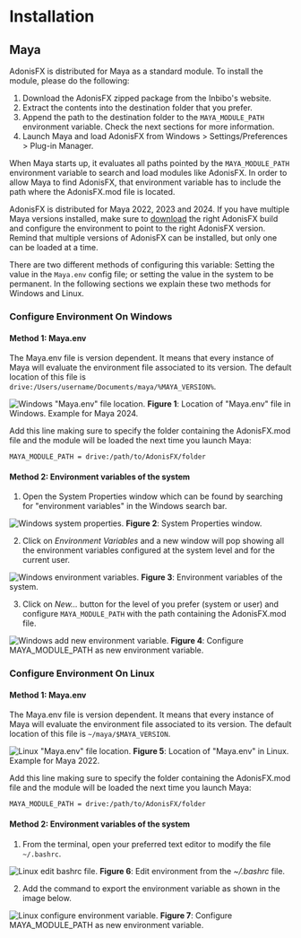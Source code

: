 # Installation

## Maya

AdonisFX is distributed for Maya as a standard module. To install the module, please do the following:

1. Download the AdonisFX zipped package from the Inbibo's website.
2. Extract the contents into the destination folder that you prefer.
3. Append the path to the destination folder to the `MAYA_MODULE_PATH` environment variable. Check the next sections for more information.
4. Launch Maya and load AdonisFX from Windows > Settings/Preferences > Plug-in Manager.

When Maya starts up, it evaluates all paths pointed by the `MAYA_MODULE_PATH` environment variable to search and load modules like AdonisFX. In order to allow Maya to find AdonisFX, that environment variable has to include the path where the AdonisFX.mod file is located. 

AdonisFX is distributed for Maya 2022, 2023 and 2024. If you have multiple Maya versions installed, make sure to [download](https://inbibo.co.uk/adonisfx/downloads) the right AdonisFX build and configure the environment to point to the right AdonisFX version. Remind that multiple versions of AdonisFX can be installed, but only one can be loaded at a time.

There are two different methods of configuring this variable: Setting the value in the `Maya.env` config file; or setting the value in the system to be permanent. In the following sections we explain these two methods for Windows and Linux.

### Configure Environment On Windows

#### Method 1: Maya.env

The Maya.env file is version dependent. It means that every instance of Maya will evaluate the environment file associated to its version. The default location of this file is `drive:/Users/username/Documents/maya/%MAYA_VERSION%`.

![Windows "Maya.env" file location.](/images/windows_maya_env_file_location.png)
<b>Figure 1</b>: Location of "Maya.env" file in Windows. Example for Maya 2024.

Add this line making sure to specify the folder containing the AdonisFX.mod file and the module will be loaded the next time you launch Maya:

`MAYA_MODULE_PATH = drive:/path/to/AdonisFX/folder`

#### Method 2: Environment variables of the system

1. Open the System Properties window which can be found by searching for "environment variables" in the Windows search bar.

![Windows system properties.](/images/windows_system_properties.png)
<b>Figure 2</b>: System Properties window.

2. Click on *Environment Variables* and a new window will pop showing all the environment variables configured at the system level and for the current user.

![Windows environment variables.](/images/windows_environment_variables.png)
<b>Figure 3</b>: Environment variables of the system.

3. Click on *New...* button for the level of you prefer (system or user) and configure `MAYA_MODULE_PATH` with the path containing the AdonisFX.mod file.

![Windows add new environment variable.](/images/windows_add_new_env.png)
<b>Figure 4</b>: Configure MAYA_MODULE_PATH as new environment variable.

### Configure Environment On Linux

#### Method 1: Maya.env

The Maya.env file is version dependent. It means that every instance of Maya will evaluate the environment file associated to its version. The default location of this file is `~/maya/$MAYA_VERSION`.

![Linux "Maya.env" file location.](/images/linux_maya_env_file_location.png)
<b>Figure 5</b>: Location of "Maya.env" in Linux. Example for Maya 2022.

Add this line making sure to specify the folder containing the AdonisFX.mod file and the module will be loaded the next time you launch Maya:

`MAYA_MODULE_PATH = drive:/path/to/AdonisFX/folder`

#### Method 2: Environment variables of the system

1. From the terminal, open your preferred text editor to modify the file `~/.bashrc`.

![Linux edit bashrc file.](/images/linux_edit_environment.png)
<b>Figure 6</b>: Edit environment from the *~/.bashrc* file.

2. Add the command to export the environment variable as shown in the image below.

![Linux configure environment variable.](/images/linux_add_new_env.png)
<b>Figure 7</b>: Configure MAYA_MODULE_PATH as new environment variable.

<!--
## Houdini

AdonisFX is distributed for Houdini as a standard package. To install the package, please do the following:

1. Download the AdonisFX zipped package from the Inbibo's website [TODO: #2 add link].
2. Unzip the contents into the destination folder that you prefer.
3. Add folder containg the AdonisFX.json file to the `HOUDINI_PACKAGE_DIR` environment variable.

The `HOUDINI_PACKAGE_DIR` must be set in your environemnt. For example:

- Windows: `set HOUDINI_PACKAGE_DIR=%HOUDINI_PACKAGE_DIR%;/path/to/AdonisFX/folder`
- Linux: `export HOUDINI_PACKAGE_DIR=$HOUDINI_PACKAGE_DIR:/path/to/AdonisFX/folder`
-->